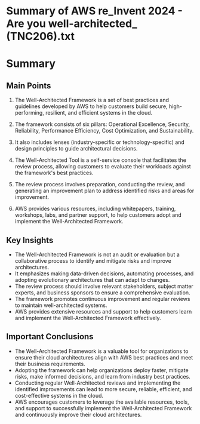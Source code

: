 # Summary of AWS re_Invent 2024 - Are you well-architected_ (TNC206).txt

# Summary

## Main Points

1. The Well-Architected Framework is a set of best practices and guidelines developed by AWS to help customers build secure, high-performing, resilient, and efficient systems in the cloud.

2. The framework consists of six pillars: Operational Excellence, Security, Reliability, Performance Efficiency, Cost Optimization, and Sustainability.

3. It also includes lenses (industry-specific or technology-specific) and design principles to guide architectural decisions.

4. The Well-Architected Tool is a self-service console that facilitates the review process, allowing customers to evaluate their workloads against the framework's best practices.

5. The review process involves preparation, conducting the review, and generating an improvement plan to address identified risks and areas for improvement.

6. AWS provides various resources, including whitepapers, training, workshops, labs, and partner support, to help customers adopt and implement the Well-Architected Framework.

## Key Insights

- The Well-Architected Framework is not an audit or evaluation but a collaborative process to identify and mitigate risks and improve architectures.
- It emphasizes making data-driven decisions, automating processes, and adopting evolutionary architectures that can adapt to changes.
- The review process should involve relevant stakeholders, subject matter experts, and business sponsors to ensure a comprehensive evaluation.
- The framework promotes continuous improvement and regular reviews to maintain well-architected systems.
- AWS provides extensive resources and support to help customers learn and implement the Well-Architected Framework effectively.

## Important Conclusions

- The Well-Architected Framework is a valuable tool for organizations to ensure their cloud architectures align with AWS best practices and meet their business requirements.
- Adopting the framework can help organizations deploy faster, mitigate risks, make informed decisions, and learn from industry best practices.
- Conducting regular Well-Architected reviews and implementing the identified improvements can lead to more secure, reliable, efficient, and cost-effective systems in the cloud.
- AWS encourages customers to leverage the available resources, tools, and support to successfully implement the Well-Architected Framework and continuously improve their cloud architectures.